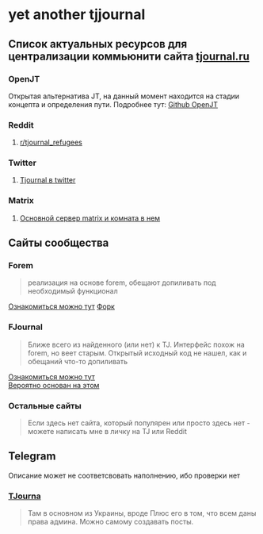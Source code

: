 # yet another tjjournal

## Список актуальных ресурсов для централизации коммьюнити сайта [tjournal.ru](https://tjournal.ru)

### OpenJT
Открытая альтернатива JT, на данный момент находится на стадии концепта и определения пути.
Подробнее тут: [Github OpenJT](https://github.com/ColdMagi/openjt/)

### Reddit

1. [r/tjournal_refugees](https://www.reddit.com/r/tjournal_refugees/new/)

### Twitter

1. [Tjournal в twitter](https://twitter.com/i/communities/1561670657137590273)

### Matrix

1. [Основной сервер matrix и комната в нем](https://matrix.to/#/#tjournal:matrix.org)


## Сайты сообщества

### Forem
> реализация на основе forem, обещают допиливать под необходимый функционал
 
[Ознакомиться можно тут](https://t-j.live)
[Форк](https://https://github.com/t-j-live/forem)

### FJournal
> Ближе всего из найденного (или нет) к TJ. Интерфейс похож на forem, но веет старым. Открытый исходный код не нашел, как и обещаний что-то допиливать

[Ознакомиться можно тут](https://fjournal.lol/)  
[Вероятно основан на этом](https://libarea.ru/)

### Остальные сайты
> Если здесь нет сайта, который популярен или просто здесь нет - можете написать мне в личку на TJ или Reddit

## Telegram

Описание может не соответсвовать наполнению, ибо проверки нет

### [TJourna](http://t.me/tjourna)
> Там в основном из Украины, вроде
> Плюс его в том, что всем даны права админа. Можно самому создавать посты.
